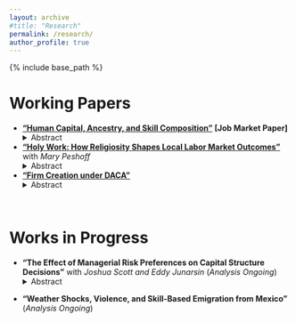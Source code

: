 ```yaml
---
layout: archive
#title: "Research"
permalink: /research/
author_profile: true
---
```


{% include base_path %}

Working Papers
======

<ul class="research-list">
  <li>
    <a href="/files/Murad_Zeynalli_JMP.pdf"><strong>“Human Capital, Ancestry, and Skill Composition”</strong></a> <strong>[Job Market Paper]</strong>
    <details class="abstract">
      <summary>Abstract</summary>
      <div class="body">
        The spatial correlation between worker skills and industry skill intensity is among the best documented features of US economic geography. Yet, the causal impact of human capital on the industrial skill composition of regions remains largely unknown, despite its fundamental role in shaping how local economies adjust to demographic changes. This paper studies how ancestry-induced shifts in historical human capital affect the contemporary industrial skill composition of US counties. Leveraging quasi-random origin-by-destination immigration patterns from 1860 to 2010, I isolate exogenous variation in skill-specific local working-age population at the county level for 1970-2010. I find that increases in medium- and high-skill worker shares raise employment and establishment shares in high-skill industries while reducing them in low-skill industries. The positive effects are concentrated in nontradable sectors, which expand in response to stronger local demand, whereas tradable sectors contract as the relative scarcity of low-skill labor reduces their local competitiveness. These findings align with a model in which firms producing differentiated goods employ labor of varying skill types with limited substitutability, implying that shifts in human capital composition induce partial but systematic reallocation of economic activity toward skill-intensive industries.
      </div>
    </details>
  </li>

  <li>
    <a href="/files/ZP_Religiosity_Labor.pdf"><strong>“Holy Work: How Religiosity Shapes Local Labor Market Outcomes”</strong></a> with <em>Mary Peshoff</em>
    <details class="abstract">
      <summary>Abstract</summary>
      <div class="body">
        We utilize a novel identification strategy to quantify the impacts of religiosity on US local labor markets. Exploiting the quasi-random variation in historical immigration from 1850 to 2010 and origin-specific religiosity, we isolate exogenous variation in the religious composition of US commuting zones for 1940-2010. We find that, relative to the religiously Unaffiliated share, an exogenous increase in Protestant, Orthodox Christian, and “Other” religious shares decreases employment and marriage shares, whereas Jewish share increases employment and college education shares along with mean income in commuting zones. The share of married women in the workforce falls with all religious shares except Jewish share. Our findings reveal substantial heterogeneity by gender. We demonstrate both the causal effect of religiosity and the heterogeneous impacts of different faiths.
      </div>
    </details>
  </li>

  <li>
    <a href="/files/Murad_Zeynalli_DACA.pdf"><strong>“Firm Creation under DACA”</strong></a>
    <details class="abstract">
      <summary>Abstract</summary>
      <div class="body">
        Undocumented immigration remains a central issue within US immigration policy debates, yet little is known about how legalization programs affect firm dynamics and labor market composition. In this paper, I study the impact of a particular legalization reform, Deferred Action for Childhood Arrivals (DACA), enacted in 2012, on establishment and employment outcomes. I exploit variation in pre-treatment exposure to the policy in sectors and commuting zones, using a triple-difference estimator. I find that DACA increases establishment entry by 2.4 percent in more exposed sectors and temporarily reduces exit rates, suggesting market expansion and entrepreneurship amongst formerly undocumented workers. The share of native workers rises by 2.1 percentage points, whereas that of ineligible undocumented workers declines by a similar magnitude, demonstrating labor substitution. Heterogeneity estimates across sectoral skill types reveal that these effects are concentrated in low- and medium-skill sectors. These results have important policy implications such that immigrant regularization can enhance firm dynamism and facilitate labor reallocation, without displacing native workers.
      </div>
    </details>
  </li>
</ul>

<br>

Works in Progress
======

<ul class="research-list">
  <li>
    <strong>“The Effect of Managerial Risk Preferences on Capital Structure Decisions”</strong> with <em>Joshua Scott and Eddy Junarsin</em> (<em>Analysis Ongoing</em>)
    <details class="abstract">
      <summary>Abstract</summary>
      <div class="body">
        This study examines how managerial risk preferences moderate the influence of peer firms on capital structure decisions. Using proprietary Compustat ExecuComp data from WRDS, we analyze whether peer effects are amplified or diminished depending on whether a CEO is risk seeking or risk averse. Our findings will show how firm financing outcomes reflect both external pressures from peer firms and the internal dispositions of decision-makers.
      </div>
    </details>
  </li>
</ul>

<ul class="research-list">
  <li>
    <strong>“Weather Shocks, Violence, and Skill-Based Emigration from Mexico”</strong> (<em>Analysis Ongoing</em>)
  </li>
</ul>


<!-- * **"Prayers and Practices: The Impact of Religiosity on Mortality and Sexual Health Outcomes"** with *Mary Peshoff* -->